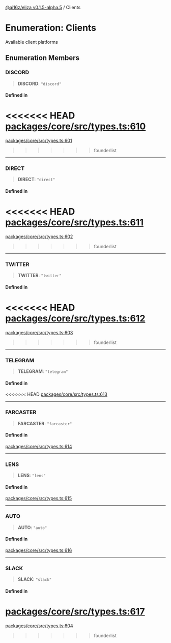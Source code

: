[@ai16z/eliza v0.1.5-alpha.5](../index.md) / Clients

# Enumeration: Clients

Available client platforms

## Enumeration Members

### DISCORD

> **DISCORD**: `"discord"`

#### Defined in

<<<<<<< HEAD
[packages/core/src/types.ts:610](https://github.com/ai16z/eliza/blob/main/packages/core/src/types.ts#L610)
=======
[packages/core/src/types.ts:601](https://github.com/konstantine25b/eliza/blob/main/packages/core/src/types.ts#L601)
>>>>>>> founderlist

***

### DIRECT

> **DIRECT**: `"direct"`

#### Defined in

<<<<<<< HEAD
[packages/core/src/types.ts:611](https://github.com/ai16z/eliza/blob/main/packages/core/src/types.ts#L611)
=======
[packages/core/src/types.ts:602](https://github.com/konstantine25b/eliza/blob/main/packages/core/src/types.ts#L602)
>>>>>>> founderlist

***

### TWITTER

> **TWITTER**: `"twitter"`

#### Defined in

<<<<<<< HEAD
[packages/core/src/types.ts:612](https://github.com/ai16z/eliza/blob/main/packages/core/src/types.ts#L612)
=======
[packages/core/src/types.ts:603](https://github.com/konstantine25b/eliza/blob/main/packages/core/src/types.ts#L603)
>>>>>>> founderlist

***

### TELEGRAM

> **TELEGRAM**: `"telegram"`

#### Defined in

<<<<<<< HEAD
[packages/core/src/types.ts:613](https://github.com/ai16z/eliza/blob/main/packages/core/src/types.ts#L613)

***

### FARCASTER

> **FARCASTER**: `"farcaster"`

#### Defined in

[packages/core/src/types.ts:614](https://github.com/ai16z/eliza/blob/main/packages/core/src/types.ts#L614)

***

### LENS

> **LENS**: `"lens"`

#### Defined in

[packages/core/src/types.ts:615](https://github.com/ai16z/eliza/blob/main/packages/core/src/types.ts#L615)

***

### AUTO

> **AUTO**: `"auto"`

#### Defined in

[packages/core/src/types.ts:616](https://github.com/ai16z/eliza/blob/main/packages/core/src/types.ts#L616)

***

### SLACK

> **SLACK**: `"slack"`

#### Defined in

[packages/core/src/types.ts:617](https://github.com/ai16z/eliza/blob/main/packages/core/src/types.ts#L617)
=======
[packages/core/src/types.ts:604](https://github.com/konstantine25b/eliza/blob/main/packages/core/src/types.ts#L604)
>>>>>>> founderlist
